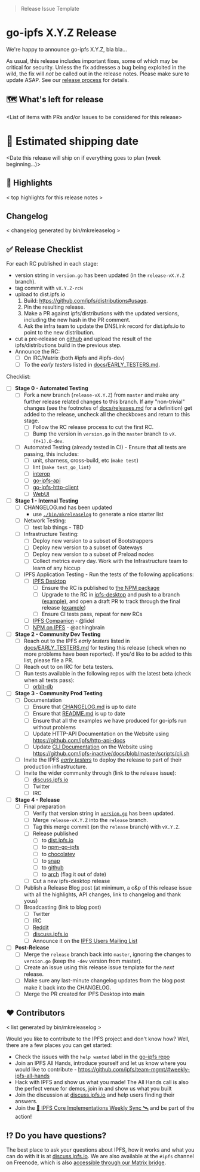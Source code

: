 > Release Issue Template

# go-ipfs X.Y.Z Release

We're happy to announce go-ipfs X.Y.Z, bla bla...

As usual, this release includes important fixes, some of which may be critical for security. Unless the fix addresses a bug being exploited in the wild, the fix will _not_ be called out in the release notes. Please make sure to update ASAP. See our [release process](https://github.com/ipfs/go-ipfs/tree/master/docs/releases.md#security-fix-policy) for details.

## 🗺 What's left for release

<List of items with PRs and/or Issues to be considered for this release>

# 🚢 Estimated shipping date

<Date this release will ship on if everything goes to plan (week beginning...)>

## 🔦 Highlights

< top highlights for this release notes >

## Changelog

< changelog generated by bin/mkreleaselog >

## ✅ Release Checklist

For each RC published in each stage:

- version string in `version.go` has been updated (in the `release-vX.Y.Z` branch).
- tag commit with `vX.Y.Z-rcN`
- upload to dist.ipfs.io
  1. Build: https://github.com/ipfs/distributions#usage.
  2. Pin the resulting release.
  3. Make a PR against ipfs/distributions with the updated versions, including the new hash in the PR comment.
  4. Ask the infra team to update the DNSLink record for dist.ipfs.io to point to the new distribution.
- cut a pre-release on [github](https://github.com/ipfs/go-ipfs/releases) and upload the result of the ipfs/distributions build in the previous step.
- Announce the RC:
  - [ ] On IRC/Matrix (both #ipfs and #ipfs-dev)
  - [ ] To the _early testers_ listed in [docs/EARLY_TESTERS.md](https://github.com/ipfs/go-ipfs/tree/master/docs/EARLY_TESTERS.md).

Checklist:

- [ ] **Stage 0 - Automated Testing**
  - [ ] Fork a new branch (`release-vX.Y.Z`) from `master` and make any further release related changes to this branch. If any "non-trivial" changes (see the footnotes of [docs/releases.md](https://github.com/ipfs/go-ipfs/tree/master/docs/releases.md) for a definition) get added to the release, uncheck all the checkboxes and return to this stage.
    - [ ] Follow the RC release process to cut the first RC.
    - [ ] Bump the version in `version.go` in the `master` branch to `vX.(Y+1).0-dev`.
  - [ ] Automated Testing (already tested in CI) - Ensure that all tests are passing, this includes:
    - [ ] unit, sharness, cross-build, etc (`make test`)
    - [ ] lint (`make test_go_lint`)
    - [ ] [interop](https://github.com/ipfs/interop#test-with-a-non-yet-released-version-of-go-ipfs)
    - [ ] [go-ipfs-api](https://github.com/ipfs/go-ipfs-api)
    - [ ] [go-ipfs-http-client](https://github.com/ipfs/go-ipfs-http-client)
    - [ ] [WebUI](https://github.com/ipfs-shipyard/ipfs-webui)
- [ ] **Stage 1 - Internal Testing**
  - [ ] CHANGELOG.md has been updated
    - use [`./bin/mkreleaselog`](https://github.com/ipfs/go-ipfs/tree/master/bin/mkreleaselog) to generate a nice starter list
  - [ ] Network Testing:
    - [ ] test lab things - TBD
  - [ ] Infrastructure Testing:
    - [ ] Deploy new version to a subset of Bootstrappers
    - [ ] Deploy new version to a subset of Gateways
    - [ ] Deploy new version to a subset of Preload nodes
    - [ ] Collect metrics every day. Work with the Infrastructure team to learn of any hiccup
  - [ ] IPFS Application Testing -  Run the tests of the following applications:
    - [ ] [IPFS Desktop](https://github.com/ipfs-shipyard/ipfs-desktop)
      - [ ] Ensure the RC is published to [the NPM package](https://www.npmjs.com/package/go-ipfs?activeTab=versions)
      - [ ] Upgrade to the RC in [ipfs-desktop](https://github.com/ipfs-shipyard/ipfs-desktop) and push to a branch ([example](https://github.com/ipfs/ipfs-desktop/pull/1826/commits/b0a23db31ce942b46d95965ee6fe770fb24d6bde)), and open a draft PR to track through the final release ([example](https://github.com/ipfs/ipfs-desktop/pull/1826))
      - [ ] Ensure CI tests pass, repeat for new RCs
    - [ ] [IPFS Companion](https://github.com/ipfs-shipyard/ipfs-companion) - @lidel
    - [ ] [NPM on IPFS](https://github.com/ipfs-shipyard/npm-on-ipfs) - @achingbrain
- [ ] **Stage 2 - Community Dev Testing**
  - [ ] Reach out to the IPFS _early testers_ listed in [docs/EARLY_TESTERS.md](https://github.com/ipfs/go-ipfs/tree/master/docs/EARLY_TESTERS.md) for testing this release (check when no more problems have been reported). If you'd like to be added to this list, please file a PR.
  - [ ] Reach out to on IRC for beta testers.
  - [ ] Run tests available in the following repos with the latest beta (check when all tests pass):
    - [ ] [orbit-db](https://github.com/orbitdb/orbit-db)
- [ ] **Stage 3 - Community Prod Testing**
  - [ ] Documentation
    - [ ] Ensure that [CHANGELOG.md](https://github.com/ipfs/go-ipfs/tree/master/CHANGELOG.md) is up to date
    - [ ] Ensure that [README.md](https://github.com/ipfs/go-ipfs/tree/master/README.md)  is up to date
    - [ ] Ensure that all the examples we have produced for go-ipfs run without problems
    - [ ] Update HTTP-API Documentation on the Website using https://github.com/ipfs/http-api-docs
    - [ ] Update [CLI Documentation](https://github.com/ipfs/ipfs-docs/blob/master/docs/reference/cli.md) on the Website using https://github.com/ipfs-inactive/docs/blob/master/scripts/cli.sh
  - [ ] Invite the IPFS [_early testers_](https://github.com/ipfs/go-ipfs/tree/master/docs/EARLY_TESTERS.md) to deploy the release to part of their production infrastructure.
  - [ ] Invite the wider community through (link to the release issue):
    - [ ] [discuss.ipfs.io](https://discuss.ipfs.io/c/announcements)
    - [ ] Twitter
    - [ ] IRC
- [ ] **Stage 4 - Release**
  - [ ] Final preparation
    - [ ] Verify that version string in [`version.go`](https://github.com/ipfs/go-ipfs/tree/master/version.go) has been updated.
    - [ ] Merge `release-vX.Y.Z` into the `release` branch.
    - [ ] Tag this merge commit (on the `release` branch) with `vX.Y.Z`.
    - [ ] Release published
      - [ ] to [dist.ipfs.io](https://dist.ipfs.io)
      - [ ] to [npm-go-ipfs](https://github.com/ipfs/npm-go-ipfs)
      - [ ] to [chocolatey](https://chocolatey.org/packages/ipfs)
      - [ ] to [snap](https://snapcraft.io/ipfs)
      - [ ] to [github](https://github.com/ipfs/go-ipfs/releases)
      - [ ] to [arch](https://www.archlinux.org/packages/community/x86_64/go-ipfs/) (flag it out of date)
    - [ ] Cut a new ipfs-desktop release
  - [ ] Publish a Release Blog post (at minimum, a c&p of this release issue with all the highlights, API changes, link to changelog and thank yous)
  - [ ] Broadcasting (link to blog post)
    - [ ] Twitter
    - [ ] IRC
    - [ ] [Reddit](https://reddit.com/r/ipfs)
    - [ ] [discuss.ipfs.io](https://discuss.ipfs.io/c/announcements)
    - [ ] Announce it on the [IPFS Users Mailing List](https://groups.google.com/forum/#!forum/ipfs-users)
- [ ] **Post-Release**
  - [ ] Merge the `release` branch back into `master`, ignoring the changes to `version.go` (keep the `-dev` version from master).
  - [ ] Create an issue using this release issue template for the _next_ release.
  - [ ] Make sure any last-minute changelog updates from the blog post make it back into the CHANGELOG.
  - [ ] Merge the PR created for IPFS Desktop into main

## ❤️ Contributors

< list generated by bin/mkreleaselog >

Would you like to contribute to the IPFS project and don't know how? Well, there are a few places you can get started:

- Check the issues with the `help wanted` label in the [go-ipfs repo](https://github.com/ipfs/go-ipfs/issues?q=is%3Aopen+is%3Aissue+label%3A%22help+wanted%22)
- Join an IPFS All Hands, introduce yourself and let us know where you would like to contribute - https://github.com/ipfs/team-mgmt/#weekly-ipfs-all-hands
- Hack with IPFS and show us what you made! The All Hands call is also the perfect venue for demos, join in and show us what you built
- Join the discussion at [discuss.ipfs.io](https://discuss.ipfs.io/) and help users finding their answers.
- Join the [🚀 IPFS Core Implementations Weekly Sync 🛰](https://github.com/ipfs/team-mgmt/issues/992) and be part of the action!

## ⁉️ Do you have questions?

The best place to ask your questions about IPFS, how it works and what you can do with it is at [discuss.ipfs.io](http://discuss.ipfs.io). We are also available at the `#ipfs` channel on Freenode, which is also [accessible through our Matrix bridge](https://riot.im/app/#/room/#freenode_#ipfs:matrix.org).
